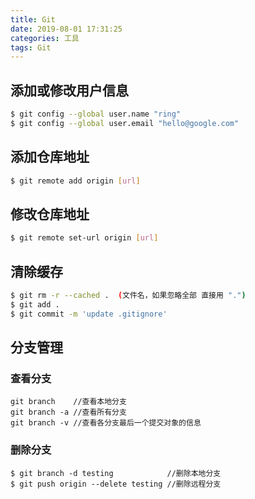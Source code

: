```yaml
---
title: Git
date: 2019-08-01 17:31:25
categories: 工具
tags: Git
---
```


## 添加或修改用户信息

``` bash
$ git config --global user.name "ring"
$ git config --global user.email "hello@google.com"
```

## 添加仓库地址

``` bash
$ git remote add origin [url]
```

## 修改仓库地址

``` bash
$ git remote set-url origin [url]
```

## 清除缓存

``` bash
$ git rm -r --cached .  (文件名，如果忽略全部 直接用 ".")
$ git add .
$ git commit -m 'update .gitignore'
```

## 分支管理

### 查看分支 
```
git branch    //查看本地分支
git branch -a //查看所有分支
git branch -v //查看各分支最后一个提交对象的信息
```

### 删除分支

```
$ git branch -d testing   		   //删除本地分支
$ git push origin --delete testing //删除远程分支
```